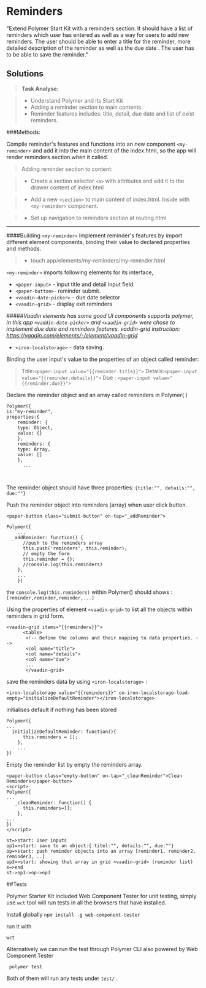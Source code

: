 Reminders
========
"Extend Polymer Start Kit with a reminders section. It should have a list of reminders which user has entered as well as a way for users to add new reminders. The user should be able to enter a title for the reminder, more detailed description of the reminder as well as the due date . The user has to be able to save the reminder."

Solutions
-------------
> **Task Analyse:**

> - Understand Polymer and its Start Kit
> - Adding a reminder section to main contents.
> - Reminder features includes: title, detail, due date and list of exist reminders.

###Methods:

Compile reminder's features and functions into an new component ```<my-reminder>``` and add it into the main content of the index.html, so the app will render reminders section when it called.

> Adding reminder section to content:

>- Create a section selector `<a>` with attributes and add it to the drawer content of index.html 

 > - Add a new `<section>` to main content of index.html.  Inside with ``<my-reminder>`` component.

 > - Set up navigation to reminders section at routing.html 


----------

####Building  ```<my-reminder>``` 
Implement reminder's features by import different element components, binding their value to declared properties and methods. 

>-  touch app/elements/my-reminders/my-reminder.html

 ```<my-reminder>```  imports following elements for its interface, 

 - ```<paper-input>```  -  input title and detail input field.
 -  ```<paper-button>```-  reminder submit.
 - ```<vaadin-date-picker>``` - due date selector 
 - ```<vaadin-grid>``` - display exit reminders

#####*Vaadin elements has some good UI components supports polymer, in this app ```<vaddin-date-picker>``` and `<vaadin-grid>` were chose to implement due date and reminders features. vaddin-grid instruction:  https://vaadin.com/elements/-/element/vaadin-grid*

 - `<iron-localstorage>`  -  data saving.



Binding the user input's value to the properties of an object called reminder: 

> Title:`<paper-input value="{{reminder.title}}">`
> Details:`<paper-input value="{{reminder.details}}">` 
> Due : `<paper-input value="{{reminder.due}}">`

Declare the reminder object and an array called reminders in Polymer( ) 
```  
Polymer({
is:"my-reminder",
properties:{
	reminder: {
    type: Object,
    value: {}
    }, 
    reminders: {
    type: Array,
    value: []
    },
      ...

     
```
The reminder object should have three properties: 
`{title:"", details:"", due:""}`
 
 
 
 Push the reminder object into reminders (array) when user click button. 

```
<paper-button class="submit-button" on-tap="_addReminder">

Polymer({
	...
  _addReminder: function() {
      //push to the reminders array
      this.push('reminders', this.reminder);
      // empty the form
      this.reminder = {};
      //console.log(this.reminders)
    },
    ...
    })
```

the `console.log(this.reminders)`  within Polymer() should shows : 
`[reminder,reminder,reminder,...]`

Using the properties of element `<vaadin-grid>` to list all the objects within reminders in grid form.

```
<vaadin-grid items="{{reminders}}">
      <table>
       <!-- Define the columns and their mapping to data properties. -->
       <col name="title">
       <col name="details">
       <col name="due">
       ...
       </vaadin-grid>
```

save the reminders data by using `<iron-localstorage>` :

 ```<iron-localstorage value="{{reminders}}" on-iron-localstorage-load-empty="initializeDefaultReminder"></iron-localstorage>```  

 initialises default if nothing has been stored
```
Polymer({
...
  initializeDefaultReminder: function(){
      this.reminders = [];
    },
    ...
})
```


Empty the reminder list by empty the reminders array. 

```
<paper-button class="empty-button" on-tap="_cleanReminder">Clean Reminders</paper-button>
<script>
Polymer({
...
   _cleanReminder: function() {
      this.reminders=[];
    },   
...
})
</script>

```


```flow
st=>start: User inputs
op1=>start: save to an object:{ titel:"", details:"", due:""}
op=>start: push reminder objects into an array [reminder1, reminder2, reminder3, ..] 
op3=>start: showing that array in grid <vaadin-grid> (reminder list)
e=>end
st->op1->op->op3
```




##Tests

Polymer Starter Kit included Web Component Tester for unit testing, simply use ```wct``` tool will run tests in all the browsers that have installed. 

Install globally
```npm install -g web-component-tester```

run it with
```
wct
```

Alternatively we can run the test through Polymer CLI also powered by Web Component Tester
```
 polymer test
```

Both of them will run any tests under ```test/``` . 


